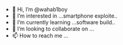 - 👋 Hi, I’m @wahab1boy
- 👀 I’m interested in ...smartphone exploite..
- 🌱 I’m currently learning ...software build..
- 💞️ I’m looking to collaborate on ...
- 📫 How to reach me ...

<!---
wahab1boy/wahab1boy is a ✨ special ✨ repository because its `README.md` (this file) appears on your GitHub profile.
You can click the Preview link to take a look at your changes.
--->

